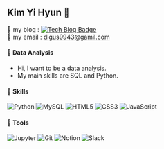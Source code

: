  ## Kim Yi Hyun 💜  

📢 my blog : [![Tech Blog Badge](http://img.shields.io/badge/-Tech%20blog-black?style=flat-square&logo=github&link=https://zzsza.github.io/)](https://ssun-coding.tistory.com/)  
📧 my email : dlgus9943@gamil.com

#### 💽 Data Analysis
- Hi, I want to be a data analysis.
- My main skills are SQL and Python.

#### 🌈 Skills 
![Python](https://img.shields.io/badge/Python-3776AB.svg?&stype=for-the-badge&logo=Python&logoColor=white)  ![MySQL](https://img.shields.io/badge/MySQL-4479A1.svg?&stype=for-the-badge&logo=MySQL&logoColor=white) ![HTML5](https://img.shields.io/badge/HTM5L-E34F26.svg?&stype=for-the-badge&logo=HTML5&logoColor=white) ![CSS3](https://img.shields.io/badge/CSS3-1572B6.svg?&stype=for-the-badge&logo=CSS3&logoColor=white) ![JavaScript](https://img.shields.io/badge/JavaScript-F7DF1E.svg?&stype=for-the-badge&logo=JavaScript&logoColor=white)  
  
#### 🔎 Tools
![Jupyter](https://img.shields.io/badge/Jupyter-F37626.svg?&stype=for-the-badge&logo=Jupyter&logoColor=white)   ![Git](https://img.shields.io/badge/Git-F05032.svg?&stype=for-the-badge&logo=Git&logoColor=white)  ![Notion](https://img.shields.io/badge/Notion-000000.svg?&stype=for-the-badge&logo=Notion&logoColor=white)  ![Slack](https://img.shields.io/badge/Slack-4A154B.svg?&stype=for-the-badge&logo=Slack&logoColor=white) 
